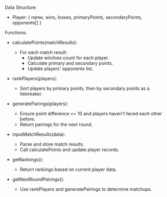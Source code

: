 Data Structure:

- Player: { name, wins, losses, primaryPoints, secondaryPoints, opponents[] }

Functions:

- calculatePoints(matchResults):

  - For each match result:
    - Update win/loss count for each player.
    - Calculate primary and secondary points.
    - Update players' opponents list.

- rankPlayers(players):

  - Sort players by primary points, then by secondary points as a tiebreaker.

- generatePairings(players):

  - Ensure point difference <= 10 and players haven't faced each other before.
  - Return pairings for the next round.

- inputMatchResults(data):

  - Parse and store match results.
  - Call calculatePoints and update player records.

- getRankings():
  - Return rankings based on current player data.
- getNextRoundPairings():
  - Use rankPlayers and generatePairings to determine matchups.
